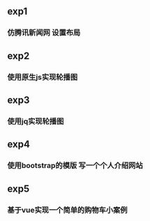 ## exp1

### 仿腾讯新闻网 设置布局

## exp2

### 使用原生js实现轮播图

## exp3

### 使用jq实现轮播图

## exp4

### 使用bootstrap的模版 写一个个人介绍网站

## exp5

### 基于vue实现一个简单的购物车小案例

